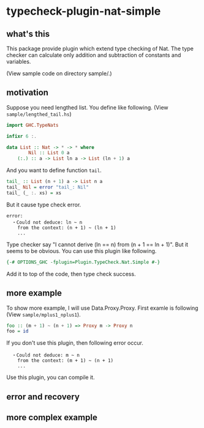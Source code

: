 # typecheck-plugin-nat-simple

## what's this

This package provide plugin which extend type checking of Nat.
The type checker can calculate only addition and subtraction of constants and variables.

(View sample code on directory sample/.)

## motivation

Suppose you need lengthed list. You define like following.
(View `sample/lengthed_tail.hs`)

```haskell
import GHC.TypeNats

infixr 6 :.

data List :: Nat -> * -> * where
        Nil :: List 0 a
	(:.) :: a -> List ln a -> List (ln + 1) a
```

And you want to define function `tail`.

```haskell
tail_ :: List (n + 1) a -> List n a
tail_ Nil = error "tail_: Nil"
tail_ (_ :. xs) = xs
```

But it cause type check error.

```
error:
  ・Could not deduce: ln ~ n
    from the context: (n + 1) ~ (ln + 1)
    ...
```

Type checker say "I cannot derive (ln == n) from (n + 1 == ln + 1)".
But it seems to be obvious.
You can use this plugin like following.

```haskell
{-# OPTIONS_GHC -fplugin=Plugin.TypeCheck.Nat.Simple #-}
```

Add it to top of the code, then type check success.

## more example

To show more example, I will use Data.Proxy.Proxy.
First examle is following (View `sample/mplus1_nplus1`).

```haskell
foo :: (m + 1) ~ (n + 1) => Proxy m -> Proxy n
foo = id
```

If you don't use this plugin, then following error occur.

```
  ・Could not deduce: m ~ n
    from the context: (m + 1) ~ (n + 1)
    ...
```

Use this plugin, you can compile it.

## error and recovery

## more complex example
